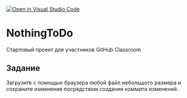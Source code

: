 [![Open in Visual Studio Code](https://classroom.github.com/assets/open-in-vscode-2e0aaae1b6195c2367325f4f02e2d04e9abb55f0b24a779b69b11b9e10269abc.svg)](https://classroom.github.com/online_ide?assignment_repo_id=16490177&assignment_repo_type=AssignmentRepo)
# NothingToDo
Стартовый проект для участников GitHub Classroom

## Задание 
Загрузите с помощью браузера любой файл небольшого размера и сохраните изменения
посредством создания коммита изменений.

